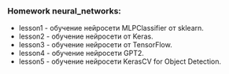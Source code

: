 ### Homework neural_networks:

*   lesson1 - обучение нейросети MLPClassifier от sklearn.
*   lesson2 - обучение нейросети от Keras.
*   lesson3 - обучение нейросети от TensorFlow.
*   lesson4 - обучение нейросети GPT2.
*   lesson5 - обучение нейросети KerasCV for Object Detection.
